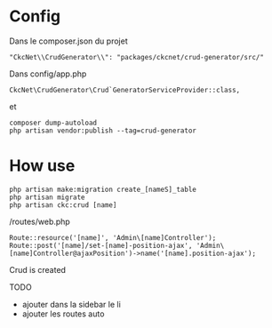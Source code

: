 # Config
Dans le composer.json du projet 
```
"CkcNet\\CrudGenerator\\": "packages/ckcnet/crud-generator/src/"
```

Dans config/app.php
```
CkcNet\CrudGenerator\Crud`GeneratorServiceProvider::class,
```

et 
```
composer dump-autoload
php artisan vendor:publish --tag=crud-generator
```

# How use
```
php artisan make:migration create_[nameS]_table
php artisan migrate
php artisan ckc:crud [name]
```

/routes/web.php

```
Route::resource('[name]', 'Admin\[name]Controller');
Route::post('[name]/set-[name]-position-ajax', 'Admin\[name]Controller@ajaxPosition')->name('[name].position-ajax');
```

Crud is created

TODO
- ajouter dans la sidebar le li
- ajouter les routes auto
